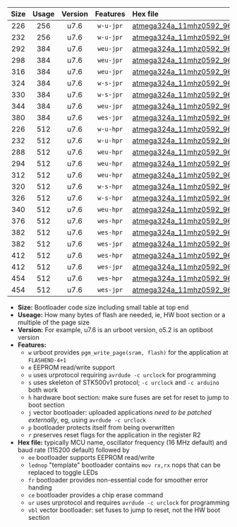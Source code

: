 |Size|Usage|Version|Features|Hex file|
|:-:|:-:|:-:|:-:|:--|
|226|256|u7.6|`w-u-jpr`|[atmega324a_11mhz0592_9600bps_ur_vbl.hex](https://raw.githubusercontent.com/stefanrueger/urboot/main/atmega324a_11mhz0592_9600bps_ur_vbl.hex)|
|232|256|u7.6|`w-u-jpr`|[atmega324a_11mhz0592_9600bps_lednop_ur_vbl.hex](https://raw.githubusercontent.com/stefanrueger/urboot/main/atmega324a_11mhz0592_9600bps_lednop_ur_vbl.hex)|
|292|384|u7.6|`weu-jpr`|[atmega324a_11mhz0592_9600bps_ee_ur_vbl.hex](https://raw.githubusercontent.com/stefanrueger/urboot/main/atmega324a_11mhz0592_9600bps_ee_ur_vbl.hex)|
|298|384|u7.6|`weu-jpr`|[atmega324a_11mhz0592_9600bps_ee_lednop_ur_vbl.hex](https://raw.githubusercontent.com/stefanrueger/urboot/main/atmega324a_11mhz0592_9600bps_ee_lednop_ur_vbl.hex)|
|316|384|u7.6|`weu-jpr`|[atmega324a_11mhz0592_9600bps_ee_lednop_fr_ur_vbl.hex](https://raw.githubusercontent.com/stefanrueger/urboot/main/atmega324a_11mhz0592_9600bps_ee_lednop_fr_ur_vbl.hex)|
|324|384|u7.6|`w-s-jpr`|[atmega324a_11mhz0592_9600bps_vbl.hex](https://raw.githubusercontent.com/stefanrueger/urboot/main/atmega324a_11mhz0592_9600bps_vbl.hex)|
|330|384|u7.6|`w-s-jpr`|[atmega324a_11mhz0592_9600bps_lednop_vbl.hex](https://raw.githubusercontent.com/stefanrueger/urboot/main/atmega324a_11mhz0592_9600bps_lednop_vbl.hex)|
|344|384|u7.6|`weu-jpr`|[atmega324a_11mhz0592_9600bps_ee_lednop_fr_ce_ur_vbl.hex](https://raw.githubusercontent.com/stefanrueger/urboot/main/atmega324a_11mhz0592_9600bps_ee_lednop_fr_ce_ur_vbl.hex)|
|380|384|u7.6|`wes-jpr`|[atmega324a_11mhz0592_9600bps_ee_vbl.hex](https://raw.githubusercontent.com/stefanrueger/urboot/main/atmega324a_11mhz0592_9600bps_ee_vbl.hex)|
|226|512|u7.6|`w-u-hpr`|[atmega324a_11mhz0592_9600bps_ur.hex](https://raw.githubusercontent.com/stefanrueger/urboot/main/atmega324a_11mhz0592_9600bps_ur.hex)|
|232|512|u7.6|`w-u-hpr`|[atmega324a_11mhz0592_9600bps_lednop_ur.hex](https://raw.githubusercontent.com/stefanrueger/urboot/main/atmega324a_11mhz0592_9600bps_lednop_ur.hex)|
|288|512|u7.6|`weu-hpr`|[atmega324a_11mhz0592_9600bps_ee_ur.hex](https://raw.githubusercontent.com/stefanrueger/urboot/main/atmega324a_11mhz0592_9600bps_ee_ur.hex)|
|294|512|u7.6|`weu-hpr`|[atmega324a_11mhz0592_9600bps_ee_lednop_ur.hex](https://raw.githubusercontent.com/stefanrueger/urboot/main/atmega324a_11mhz0592_9600bps_ee_lednop_ur.hex)|
|312|512|u7.6|`weu-hpr`|[atmega324a_11mhz0592_9600bps_ee_lednop_fr_ur.hex](https://raw.githubusercontent.com/stefanrueger/urboot/main/atmega324a_11mhz0592_9600bps_ee_lednop_fr_ur.hex)|
|320|512|u7.6|`w-s-hpr`|[atmega324a_11mhz0592_9600bps.hex](https://raw.githubusercontent.com/stefanrueger/urboot/main/atmega324a_11mhz0592_9600bps.hex)|
|326|512|u7.6|`w-s-hpr`|[atmega324a_11mhz0592_9600bps_lednop.hex](https://raw.githubusercontent.com/stefanrueger/urboot/main/atmega324a_11mhz0592_9600bps_lednop.hex)|
|340|512|u7.6|`weu-hpr`|[atmega324a_11mhz0592_9600bps_ee_lednop_fr_ce_ur.hex](https://raw.githubusercontent.com/stefanrueger/urboot/main/atmega324a_11mhz0592_9600bps_ee_lednop_fr_ce_ur.hex)|
|376|512|u7.6|`wes-hpr`|[atmega324a_11mhz0592_9600bps_ee.hex](https://raw.githubusercontent.com/stefanrueger/urboot/main/atmega324a_11mhz0592_9600bps_ee.hex)|
|382|512|u7.6|`wes-hpr`|[atmega324a_11mhz0592_9600bps_ee_lednop.hex](https://raw.githubusercontent.com/stefanrueger/urboot/main/atmega324a_11mhz0592_9600bps_ee_lednop.hex)|
|382|512|u7.6|`wes-jpr`|[atmega324a_11mhz0592_9600bps_ee_lednop_vbl.hex](https://raw.githubusercontent.com/stefanrueger/urboot/main/atmega324a_11mhz0592_9600bps_ee_lednop_vbl.hex)|
|412|512|u7.6|`wes-hpr`|[atmega324a_11mhz0592_9600bps_ee_lednop_fr.hex](https://raw.githubusercontent.com/stefanrueger/urboot/main/atmega324a_11mhz0592_9600bps_ee_lednop_fr.hex)|
|412|512|u7.6|`wes-jpr`|[atmega324a_11mhz0592_9600bps_ee_lednop_fr_vbl.hex](https://raw.githubusercontent.com/stefanrueger/urboot/main/atmega324a_11mhz0592_9600bps_ee_lednop_fr_vbl.hex)|
|454|512|u7.6|`wes-hpr`|[atmega324a_11mhz0592_9600bps_ee_lednop_fr_ce.hex](https://raw.githubusercontent.com/stefanrueger/urboot/main/atmega324a_11mhz0592_9600bps_ee_lednop_fr_ce.hex)|
|454|512|u7.6|`wes-jpr`|[atmega324a_11mhz0592_9600bps_ee_lednop_fr_ce_vbl.hex](https://raw.githubusercontent.com/stefanrueger/urboot/main/atmega324a_11mhz0592_9600bps_ee_lednop_fr_ce_vbl.hex)|

- **Size:** Bootloader code size including small table at top end
- **Useage:** How many bytes of flash are needed, ie, HW boot section or a multiple of the page size
- **Version:** For example, u7.6 is an urboot version, o5.2 is an optiboot version
- **Features:**
  + `w` urboot provides `pgm_write_page(sram, flash)` for the application at `FLASHEND-4+1`
  + `e` EEPROM read/write support
  + `u` uses urprotocol requiring `avrdude -c urclock` for programming
  + `s` uses skeleton of STK500v1 protocol; `-c urclock` and `-c arduino` both work
  + `h` hardware boot section: make sure fuses are set for reset to jump to boot section
  + `j` vector bootloader: uploaded applications *need to be patched externally*, eg, using `avrdude -c urclock`
  + `p` bootloader protects itself from being overwritten
  + `r` preserves reset flags for the application in the register R2
- **Hex file:** typically MCU name, oscillator frequency (16 MHz default) and baud rate (115200 default) followed by
  + `ee` bootloader supports EEPROM read/write
  + `lednop` "template" bootloader contains `mov rx,rx` nops that can be replaced to toggle LEDs
  + `fr` bootloader provides non-essential code for smoother error handing
  + `ce` bootloader provides a chip erase command
  + `ur` uses urprotocol and requires `avrdude -c urclock` for programming
  + `vbl` vector bootloader: set fuses to jump to reset, not the HW boot section
